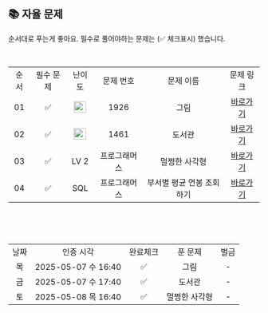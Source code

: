 
## 📚 자율 문제

순서대로 푸는게 좋아요.
필수로 풀어야하는 문제는 (✅ 체크표시) 했습니다.

<br/>
<table>
  <tr>
    <td align="center">순서</td>
    <td align="center">필수 문제</td>
    <td align="center">난이도</td>
    <td align="center">문제 번호</td>
    <td align="center">문제 이름</td>
    <td align="center">문제 링크</td>
  </tr>
  <tr>
    <td align="center">01</td>
    <td align="center">✅</td>
    <td align="center"><img height="23px" width="25px" src="https://d2gd6pc034wcta.cloudfront.net/tier/10.svg"></td>
    <td align="center">1926</td>
    <td align="center">그림</td>
    <td align="center"><a href="https://www.acmicpc.net/problem/1926">바로가기</a></td>
  </tr>
  <tr>
    <td align="center">02</td>
    <td align="center">✅</td>
    <td align="center"><img height="23px" width="25px" src="https://d2gd6pc034wcta.cloudfront.net/tier/12.svg"></td>
    <td align="center">1461</td>
    <td align="center">도서관</td>
    <td align="center"><a href="https://www.acmicpc.net/problem/1461">바로가기</a></td>
  </tr>
    <tr>
    <td align="center">03</td>
    <td align="center">✅</td>
    <td align="center">LV 2</td>
    <td align="center">프로그래머스</td>
    <td align="center">멀쩡한 사각형</td>
    <td align="center"><a href="https://school.programmers.co.kr/learn/courses/30/lessons/62048">바로가기</a></td>
  </tr>
  <tr>
    <td align="center">04</td>
    <td align="center">✅</td>
    <td align="center">SQL</td>
    <td align="center">프로그래머스</td>
    <td align="center">부서별 평균 연봉 조회하기</td>
    <td align="center"><a href="https://school.programmers.co.kr/learn/courses/30/lessons/284529">바로가기</a></td>
  </tr>
</table>
<br/><br/>

<br>

<table>
  <tr>
    <td align="center">날짜</td>
    <td align="center">인증 시각</td>
    <td align="center">완료체크</td>
    <td align="center">푼 문제</td>
    <td align="center">벌금</td>
  </tr>
  <tr>
    <td align="center">목</td>
    <td align="center">2025-05-07 수 16:40</td>
    <td align="center">✅</td>
    <td align="center">그림</td>
    <td align="center">-</td>
  </tr>
  <tr>
    <td align="center">금</td>
    <td align="center">2025-05-07 수 17:40</td>
    <td align="center">✅</td>
    <td align="center">도서관</td>
    <td align="center">-</td>
  </tr>
  <tr>
    <td align="center">토</td>
    <td align="center">2025-05-08 목 16:40</td>
    <td align="center">✅</td>
    <td align="center">멀쩡한 사각형 </td>
    <td align="center">-</td>
  </tr>
<!--   <tr>
    <td align="center">금</td>
    <td align="center">면제</td>
    <td align="center">✅</td>
    <td align="center"></td>
    <td align="center">-</td>
  </tr> -->

</table>
